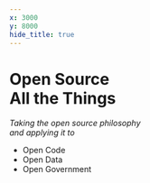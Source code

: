 ```yaml
---
x: 3000
y: 8000
hide_title: true
---
```


# Open Source <Br /> All the Things

*Taking the open source philosophy <br /> and applying it to*

* Open Code
* Open Data
* Open Government